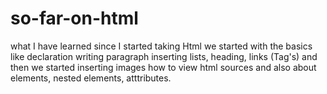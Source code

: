 # so-far-on-html
what I have learned since I started taking Html 
we started with the basics like declaration writing paragraph inserting lists, heading, links (Tag's)
and then we started inserting images how to view html sources and also about elements, nested elements, atttributes.
